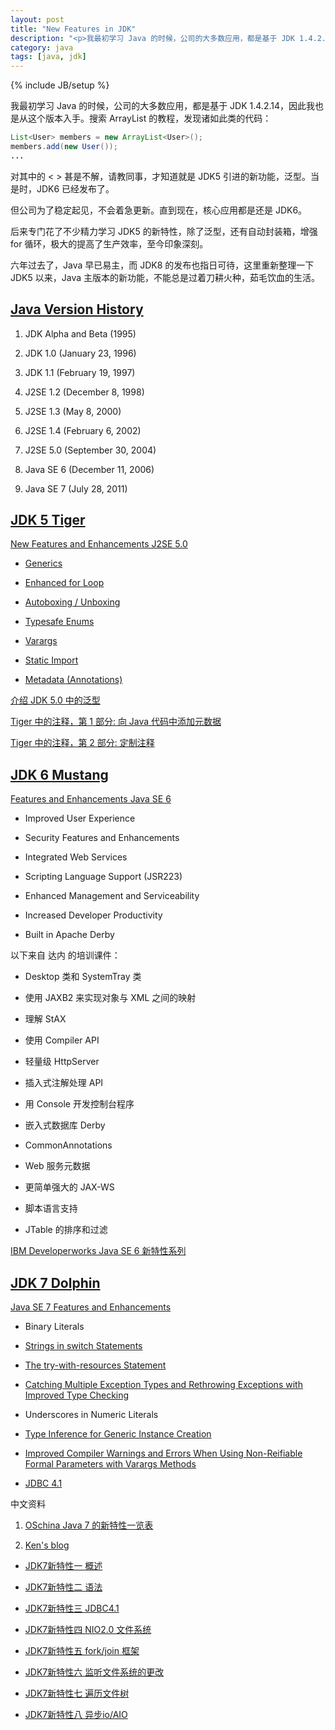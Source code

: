 ```yaml
---
layout: post
title: "New Features in JDK"
description: "<p>我最初学习 Java 的时候，公司的大多数应用，都是基于 JDK 1.4.2.14，因此我也是从这个版本入手。搜索 ArrayList 的教程，发现诸如泛型的代码，对其中的 &lt; &gt; 甚是不解，请教同事，才知道就是 JDK5 引进的新功能，泛型。当是时，JDK6 已经发布了。</p><p>但公司为了稳定起见，不会着急更新。直到现在，核心应用都是还是 JDK6。</p><p>后来专门花了不少精力学习 JDK5 的新特性，除了泛型，还有自动封装箱，增强 for 循环，极大的提高了生产效率，至今印象深刻。</p><p>六年过去了，Java 早已易主，而 JDK8 的发布也指日可待，这里重新整理一下 JDK5 以来，Java 主版本的新功能，不能总是过着刀耕火种，茹毛饮血的生活。</p>"
category: java
tags: [java, jdk]
---
```

{% include JB/setup %}

我最初学习 Java 的时候，公司的大多数应用，都是基于 JDK 1.4.2.14，因此我也是从这个版本入手。搜索 ArrayList 的教程，发现诸如此类的代码：

```java
List<User> members = new ArrayList<User>();
members.add(new User());
...
```

对其中的 &lt; &gt; 甚是不解，请教同事，才知道就是 JDK5 引进的新功能，泛型。当是时，JDK6 已经发布了。

但公司为了稳定起见，不会着急更新。直到现在，核心应用都是还是 JDK6。

后来专门花了不少精力学习 JDK5 的新特性，除了泛型，还有自动封装箱，增强 for 循环，极大的提高了生产效率，至今印象深刻。

六年过去了，Java 早已易主，而 JDK8 的发布也指日可待，这里重新整理一下 JDK5 以来，Java 主版本的新功能，不能总是过着刀耕火种，茹毛饮血的生活。

## [Java Version History](http://en.wikipedia.org/wiki/Java_version_history)

1. JDK Alpha and Beta (1995)

2. JDK 1.0 (January 23, 1996)

3. JDK 1.1 (February 19, 1997)

4. J2SE 1.2 (December 8, 1998)

5. J2SE 1.3 (May 8, 2000)

6. J2SE 1.4 (February 6, 2002)

7. J2SE 5.0 (September 30, 2004)

8. Java SE 6 (December 11, 2006)

9. Java SE 7 (July 28, 2011)

## [JDK 5 Tiger](http://docs.oracle.com/javase/1.5.0/docs/)

[New Features and Enhancements J2SE 5.0](http://docs.oracle.com/javase/1.5.0/docs/relnotes/features.html)

- [Generics](http://docs.oracle.com/javase/1.5.0/docs/guide/language/generics.html)

- [Enhanced for Loop](http://docs.oracle.com/javase/1.5.0/docs/guide/language/foreach.html)

- [Autoboxing / Unboxing](http://docs.oracle.com/javase/1.5.0/docs/guide/language/autoboxing.html)

- [Typesafe Enums](http://docs.oracle.com/javase/1.5.0/docs/guide/language/enums.html)

- [Varargs](http://docs.oracle.com/javase/1.5.0/docs/guide/language/varargs.html)

- [Static Import](http://docs.oracle.com/javase/1.5.0/docs/guide/language/static-import.html)

- [Metadata (Annotations)](http://docs.oracle.com/javase/1.5.0/docs/guide/language/annotations.html)

[介绍 JDK 5.0 中的泛型](http://www.ibm.com/developerworks/cn/education/java/j-generics/)

[Tiger 中的注释，第 1 部分: 向 Java 代码中添加元数据](http://www.ibm.com/developerworks/cn/java/j-annotate1/)

[Tiger 中的注释，第 2 部分: 定制注释](http://www.ibm.com/developerworks/cn/java/j-annotate2.html)

## [JDK 6 Mustang](http://docs.oracle.com/javase/6/docs/)

[Features and Enhancements Java SE 6](http://www.oracle.com/technetwork/java/javase/features-141434.html)

- Improved User Experience

- Security Features and Enhancements

- Integrated Web Services

- Scripting Language Support (JSR223)

- Enhanced Management and Serviceability

- Increased Developer Productivity

-  Built in Apache Derby 

以下来自 达内 的培训课件：

- Desktop 类和 SystemTray 类

- 使用 JAXB2 来实现对象与 XML 之间的映射

- 理解 StAX 

- 使用 Compiler API

- 轻量级 HttpServer

- 插入式注解处理 API 

- 用 Console 开发控制台程序 

- 嵌入式数据库 Derby

- CommonAnnotations 

- Web 服务元数据 

- 更简单强大的 JAX-WS 

- 脚本语言支持

- JTable 的排序和过滤

[IBM Developerworks Java SE 6 新特性系列](http://www.ibm.com/developerworks/cn/java/j-lo-jse6/)

## [JDK 7 Dolphin](http://docs.oracle.com/javase/7/docs/)

[Java SE 7 Features and Enhancements](http://www.oracle.com/technetwork/java/javase/jdk7-relnotes-418459.html)

- Binary Literals

- [Strings in switch Statements](http://docs.oracle.com/javase/7/docs/technotes/guides/language/strings-switch.html)

- [The try-with-resources Statement](http://docs.oracle.com/javase/7/docs/technotes/guides/language/try-with-resources.html)

- [Catching Multiple Exception Types and Rethrowing Exceptions with Improved Type Checking](http://docs.oracle.com/javase/7/docs/technotes/guides/language/catch-multiple.html)

- Underscores in Numeric Literals

- [Type Inference for Generic Instance Creation](http://docs.oracle.com/javase/7/docs/technotes/guides/language/type-inference-generic-instance-creation.html)

- [Improved Compiler Warnings and Errors When Using Non-Reifiable Formal Parameters with Varargs Methods](http://docs.oracle.com/javase/7/docs/technotes/guides/language/non-reifiable-varargs.html)

- [JDBC 4.1](http://docs.oracle.com/javase/7/docs/technotes/guides/jdbc/jdbc_41.html)

中文资料

1. [OSchina Java 7 的新特性一览表](http://www.oschina.net/news/20119/new-features-of-java-7)

2. [Ken's blog](http://www.iamcoding.com/)

- [JDK7新特性一 概述](http://www.iamcoding.com/?p=19)

- [JDK7新特性二 语法](http://www.iamcoding.com/?p=83)

- [JDK7新特性三 JDBC4.1](http://www.iamcoding.com/?p=111)

- [JDK7新特性四 NIO2.0 文件系统](http://www.iamcoding.com/?p=114)

- [JDK7新特性五 fork/join 框架](http://www.iamcoding.com/?p=116)

- [JDK7新特性六 监听文件系统的更改](http://www.iamcoding.com/?p=125)

- [JDK7新特性七 遍历文件树](http://www.iamcoding.com/?p=128)

- [JDK7新特性八 异步io/AIO](http://www.iamcoding.com/?p=130)



 